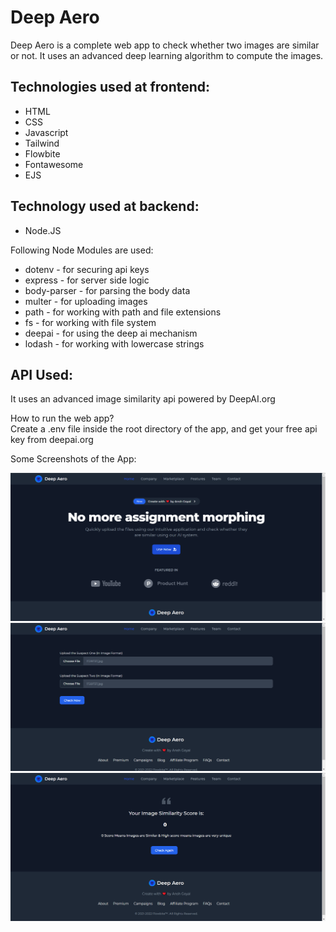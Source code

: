 # Deep Aero

Deep Aero is a complete web app to check whether two images are similar or not. It uses an advanced deep learning algorithm to compute the images.

## Technologies used at frontend:
- HTML
- CSS
- Javascript
- Tailwind
- Flowbite
- Fontawesome
- EJS

## Technology used at backend:
- Node.JS

Following Node Modules are used:
- dotenv - for securing api keys
- express - for server side logic
- body-parser - for parsing the body data
- multer - for uploading images
- path - for working with path and file extensions
- fs - for working with file system
- deepai - for using the deep ai mechanism
- lodash - for working with lowercase strings

## API Used:
It uses an advanced image similarity api powered by DeepAI.org

How to run the web app?
<br>
Create a .env file inside the root directory of the app, and get your free api key from deepai.org

Some Screenshots of the App:

![Homepage](https://github.com/anshgoyalevil/system-design-deep-aero/blob/master/public/appview/home.PNG)
![App Page](https://github.com/anshgoyalevil/system-design-deep-aero/blob/master/public/appview/app.PNG)
![Score Page](https://github.com/anshgoyalevil/system-design-deep-aero/blob/master/public/appview/score.PNG)

